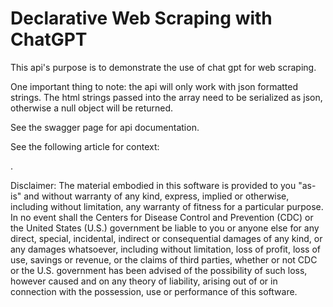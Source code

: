 # Declarative Web Scraping with ChatGPT

This api's purpose is to demonstrate the use of chat gpt for web scraping.

One important thing to note: the api will only work with json formatted strings. The html strings passed into the array need to be serialized as json, otherwise a null object will be returned.  

See the swagger page for api documentation.

See the following article for context: <article link here>.


Disclaimer:
The material embodied in this software is provided to you "as-is" and without warranty of any kind, express, implied or otherwise, including without limitation, any warranty of fitness for a particular purpose. In no event shall the Centers for Disease Control and Prevention (CDC) or the United States (U.S.) government be liable to you or anyone else for any direct, special, incidental, indirect or consequential damages of any kind, or any damages whatsoever, including without limitation, loss of profit, loss of use, savings or revenue, or the claims of third parties, whether or not CDC or the U.S. government has been advised of the possibility of such loss, however caused and on any theory of liability, arising out of or in connection with the possession, use or performance of this software.
